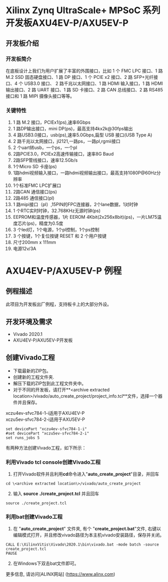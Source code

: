 # Xilinx Zynq UltraScale+ MPSoC 系列开发板AXU4EV-P/AXU5EV-P
## 开发板介绍
### 开发板简介
在底板设计上我们为用户扩展了丰富的外围接口，比如 1 个 FMC LPC 接口、1 路 M.2 SSD
固态硬盘接口、1 路 DP 接口、1 个 PCIE x2 接口、2 路 SFP+光纤接口、4 个 USB3.0 接口、
2 路千兆以太网接口、1 路 HDMI 输入接口，1 路 HDMI 输出接口、2 路 UART 接口、1 路
SD 卡接口、2 路 CAN 总线接口、2 路 RS485 接口和 1 路 MIPI 摄像头接口等等。
### 关键特性
  1. 1 路 M.2 接口，PCIEx1(ps),速率6Gbps 
  2. 1 路DP输出接口，mini DP(ps)，最高支持4kx2k@30fps输出 
  3. 4 路USB3.0接口，usb(ps),速率5.0Gbps,扁型 USB 接口(USB Type A)
  4. 2 路千兆以太网接口，jl2121,一路ps，一路pl,rgmii接口
  5. 2 个uart转usb，一个ps，一个pl
  6. 2路PCIE3.0，PCIEx2高速传输接口，速率8G Baud
  7. 2路SFP管线接口，速率12.5Gb/s
  8. 1个Micro SD 卡座(ps)
  9. 1路hdmi视频输入接口，一路hdmi视频输出接口，最高支持1080P@60Hz分辨率
  10. 1个标准FMC LPC扩展口
  11. 2路CAN 通信接口(ps)
  12. 2路485 通信接口(pl)
  13.  1 路mipi接口（pl）,15PIN的FPC连接器，2个lane数据，1对时钟  
  14.  1 个RTC实时时钟，32.768KHz无源时钟(ps)
  15.  EEPROM和温度传感器，1片 EEROM 4Kbit(2x256x8bit)(ps)，一片LM75温度芯片(ps)，精度为0.5度
  16.   3 个led灯，1个电源，1个pl控制，1个ps控制
  17.   3 个按键，1个复位按键 RESET 和 2 个用户按键 
  18.   尺寸200mm x 111mm 
  19.   电源12v/3A
  
# AXU4EV-P/AXU5EV-P 例程
## 例程描述
此项目为开发板出厂例程，支持板卡上的大部分外设。
## 开发环境及需求
* Vivado 2020.1
* AXU4EV-P/AXU5EV-P开发板
## 创建Vivado工程
* 下载最新的ZIP包。
* 创建新的工程文件夹.
* 解压下载的ZIP包到此工程文件夹中。
* 对于不同的开发板，请打开**\<archive extracted location\>/vivado/auto_create_project/project_info.tcl**文件，选择一个器件并且保存。

xczu4ev-sfvc784-1-i适用于AXU4EV-P  
xczu5ev-sfvc784-2-i适用于AXU5EV-P  
```
set devicePart "xczu4ev-sfvc784-1-i"
#set devicePart "xczu5ev-sfvc784-2-i"
set runs_jobs 5
```

有两种方法创建Vivado工程，如下所示：
### 利用Vivado tcl console创建Vivado工程
1. 打开Vivado软件并且利用**cd**命令进入"**auto_create_project**"目录，并回车
```
cd \<archive extracted location\>/vivado/auto_create_project
```
2. 输入 **source ./create_project.tcl** 并且回车
```
source ./create_project.tcl
```

### 利用bat创建Vivado工程
1. 在 "**auto_create_project**" 文件夹, 有个 "**create_project.bat**"文件, 右键以编辑模式打开，并且修改vivado路径为本主机vivado安装路径，保存并关闭。
```
CALL E:\XilinxVitis\Vivado\2020.1\bin\vivado.bat -mode batch -source create_project.tcl
PAUSE
```
2. 在Windows下双击bat文件即可。

  
更多信息, 请访问[ALINX网站] (https://www.alinx.com)
